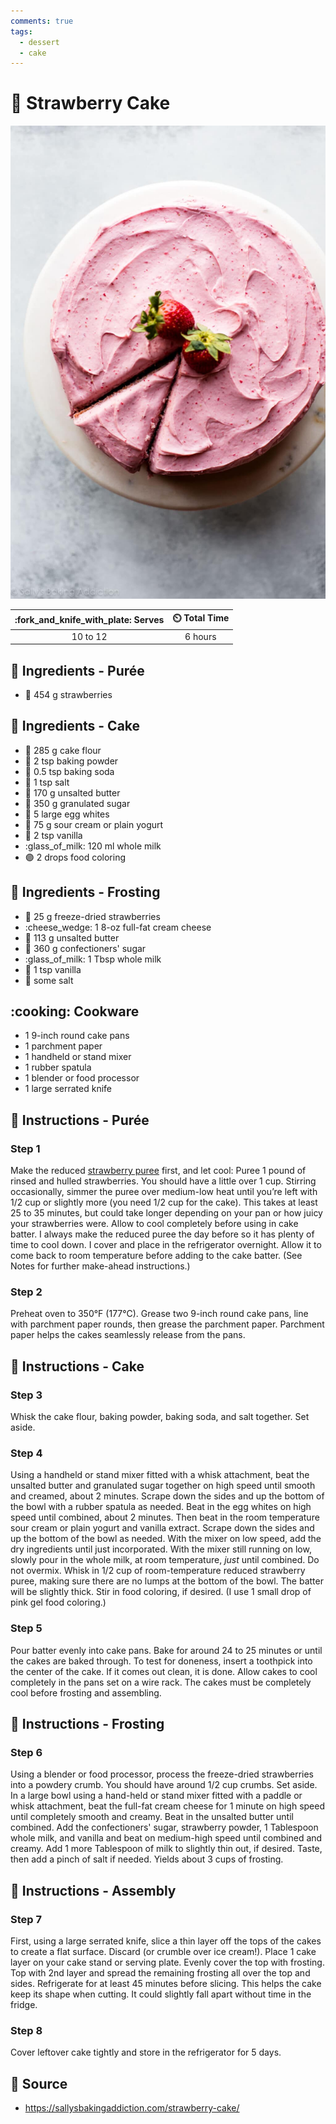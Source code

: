 ```yaml
---
comments: true
tags:
  - dessert
  - cake
---
```

# :cake: Strawberry Cake

![Strawberry Cake](../../assets/images/strawberry-cake.jpg)

| :fork_and_knife_with_plate: Serves | :timer_clock: Total Time |
|:----------------------------------:|:-----------------------: |
| 10 to 12 | 6 hours |

## :salt: Ingredients - Purée

- :strawberry: 454 g strawberries

## :salt: Ingredients - Cake

- :ear_of_rice: 285 g cake flour
- :dash: 2 tsp baking powder
- :cup_with_straw: 0.5 tsp baking soda
- :salt: 1 tsp salt
- :butter: 170 g unsalted butter
- :candy: 350 g granulated sugar
- :egg: 5 large egg whites
- :microbe: 75 g sour cream or plain yogurt
- :icecream: 2 tsp vanilla
- :glass_of_milk: 120 ml whole milk
- :purple_circle: 2 drops food coloring

## :salt: Ingredients - Frosting

- :strawberry: 25 g freeze-dried strawberries
- :cheese_wedge: 1 8-oz full-fat cream cheese
- :butter: 113 g unsalted butter
- :candy: 360 g confectioners' sugar
- :glass_of_milk: 1 Tbsp whole milk
- :icecream: 1 tsp vanilla
- :salt: some salt

## :cooking: Cookware

- 1 9-inch round cake pans
- 1 parchment paper
- 1 handheld or stand mixer
- 1 rubber spatula
- 1 blender or food processor
- 1 large serrated knife

## :pencil: Instructions - Purée

### Step 1

Make the reduced [strawberry puree][1] first, and let cool: Puree 1 pound of rinsed and hulled strawberries. You should
have a little over 1 cup. Stirring occasionally, simmer the puree over medium-low heat until you’re left with 1/2 cup
or slightly more (you need 1/2 cup for the cake). This takes at least 25 to 35 minutes, but could take longer depending
on your pan or how juicy your strawberries were. Allow to cool completely before using in cake batter. I always make
the reduced puree the day before so it has plenty of time to cool down. I cover and place in the refrigerator
overnight. Allow it to come back to room temperature before adding to the cake batter. (See Notes for further
make-ahead instructions.)

### Step 2

Preheat oven to 350°F (177°C). Grease two 9-inch round cake pans, line with parchment paper rounds, then grease the
parchment paper. Parchment paper helps the cakes seamlessly release from the pans.

## :pencil: Instructions - Cake

### Step 3

Whisk the cake flour, baking powder, baking soda, and salt together. Set aside.

### Step 4

Using a handheld or stand mixer fitted with a whisk attachment, beat the unsalted butter and granulated sugar together
on high speed until smooth and creamed, about 2 minutes. Scrape down the sides and up the bottom of the bowl with a
rubber spatula as needed. Beat in the egg whites on high speed until combined, about 2 minutes. Then beat in the room
temperature sour cream or plain yogurt and vanilla extract. Scrape down the sides and up the bottom of the bowl as
needed. With the mixer on low speed, add the dry ingredients until just incorporated. With the mixer still running on
low, slowly pour in the whole milk, at room temperature, *just* until combined. Do not overmix. Whisk in 1/2 cup of
room-temperature reduced strawberry puree, making sure there are no lumps at the bottom of the bowl. The batter will be
slightly thick. Stir in food coloring, if desired. (I use 1 small drop of pink gel food coloring.)

### Step 5

Pour batter evenly into cake pans. Bake for around 24 to 25 minutes or until the cakes are baked through. To test for
doneness, insert a toothpick into the center of the cake. If it comes out clean, it is done. Allow cakes to cool
completely in the pans set on a wire rack. The cakes must be completely cool before frosting and assembling.

## :pencil: Instructions - Frosting

### Step 6

Using a blender or food processor, process the freeze-dried strawberries into a powdery crumb. You should have around
1/2 cup crumbs. Set aside. In a large bowl using a hand-held or stand mixer fitted with a paddle or whisk attachment,
beat the full-fat cream cheese for 1 minute on high speed until completely smooth and creamy. Beat in the unsalted
butter until combined. Add the confectioners' sugar, strawberry powder, 1 Tablespoon whole milk, and vanilla and
beat on medium-high speed until combined and creamy. Add 1 more Tablespoon of milk to slightly thin out, if desired.
Taste, then add a pinch of salt if needed. Yields about 3 cups of frosting.

## :pencil: Instructions - Assembly

### Step 7

First, using a large serrated knife, slice a thin layer off the tops of the cakes to create a flat surface. Discard (or
crumble over ice cream!). Place 1 cake layer on your cake stand or serving plate. Evenly cover the top with frosting.
Top with 2nd layer and spread the remaining frosting all over the top and sides. Refrigerate for at least 45 minutes
before slicing. This helps the cake keep its shape when cutting. It could slightly fall apart without time in the
fridge.

### Step 8

Cover leftover cake tightly and store in the refrigerator for 5 days.

## :link: Source

- <https://sallysbakingaddiction.com/strawberry-cake/>

[1]: <../../ingredients/strawberry-purée.md>
